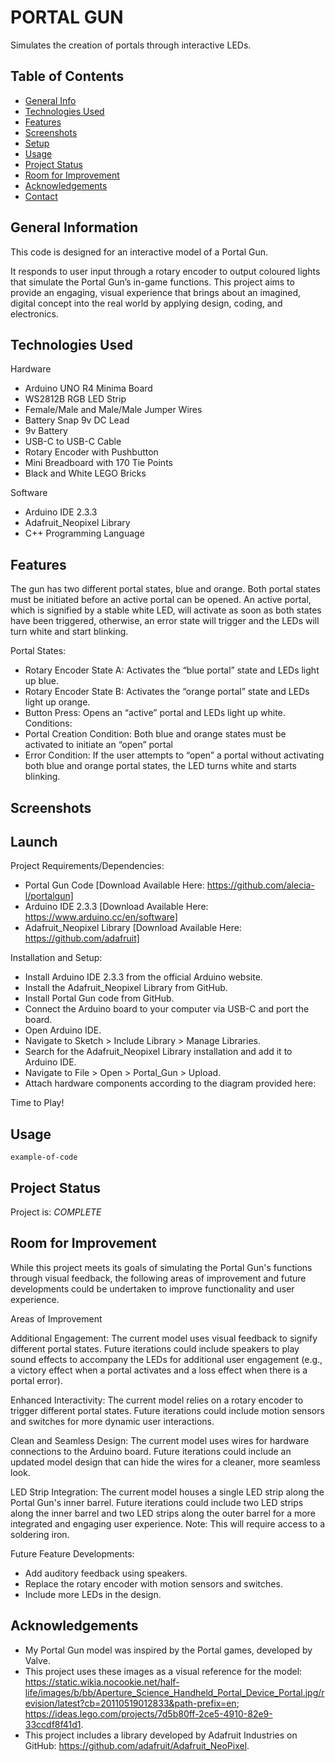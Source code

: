 # PORTAL GUN 
Simulates the creation of portals through interactive LEDs.

## Table of Contents
* [General Info](#general-information)
* [Technologies Used](#technologies-used)
* [Features](#features)
* [Screenshots](#screenshots)
* [Setup](#setup)
* [Usage](#usage)
* [Project Status](#project-status)
* [Room for Improvement](#room-for-improvement)
* [Acknowledgements](#acknowledgements)
* [Contact](#contact)

## General Information
This code is designed for an interactive model of a Portal Gun. 

It responds to user input through a rotary encoder to output coloured lights that simulate the Portal Gun’s in-game functions. This project aims to provide an engaging, visual experience that brings about an imagined, digital concept into the real world by applying design, coding, and electronics. 

## Technologies Used
Hardware
- Arduino UNO R4 Minima Board
- WS2812B RGB LED Strip
- Female/Male and Male/Male Jumper Wires
- Battery Snap 9v DC Lead
- 9v Battery
- USB-C to USB-C Cable
- Rotary Encoder with Pushbutton
- Mini Breadboard with 170 Tie Points
- Black and White LEGO Bricks
  
Software 
- Arduino IDE 2.3.3
- Adafruit_Neopixel Library
- C++ Programming Language

## Features
The gun has two different portal states, blue and orange. Both portal states must be initiated before an active portal can be opened. 
An active portal, which is signified by a stable white LED, will activate as soon as both states have been triggered, otherwise, an error state will trigger and the LEDs will turn white and start blinking.

Portal States: 
-	Rotary Encoder State A: Activates the “blue portal” state and LEDs light up blue. 
-	Rotary Encoder State B: Activates the “orange portal” state and LEDs light up orange. 
-	Button Press: Opens an “active” portal and LEDs light up white.
Conditions:
-	Portal Creation Condition: Both blue and orange states must be activated to initiate an “open” portal
-	Error Condition: If the user attempts to “open” a portal without activating both blue and orange portal states, the LED turns white and starts blinking.

## Screenshots



## Launch
Project Requirements/Dependencies:
- Portal Gun Code [Download Available Here: https://github.com/alecia-l/portalgun]
- Arduino IDE 2.3.3 [Download Available Here: https://www.arduino.cc/en/software]
- Adafruit_Neopixel Library [Download Available Here: https://github.com/adafruit]
  
Installation and Setup: 
- Install Arduino IDE 2.3.3 from the official Arduino website.
- Install the Adafruit_Neopixel Library from GitHub.
- Install Portal Gun code from GitHub.
- Connect the Arduino board to your computer via USB-C and port the board.
- Open Arduino IDE.
- Navigate to Sketch > Include Library > Manage Libraries.
- Search for the Adafruit_Neopixel Library installation and add it to Arduino IDE.
- Navigate to File > Open > Portal_Gun > Upload.
- Attach hardware components according to the diagram provided here:

Time to Play!


## Usage
`example-of-code`


## Project Status
Project is: _COMPLETE_ 


## Room for Improvement
While this project meets its goals of simulating the Portal Gun's functions through visual feedback, the following areas of improvement and future developments could be undertaken to improve functionality and user experience.

Areas of Improvement

Additional Engagement: The current model uses visual feedback to signify different portal states. Future iterations could include speakers to play sound effects to accompany the LEDs for additional user engagement (e.g., a victory effect when a portal activates and a loss effect when there is a portal error).

Enhanced Interactivity: The current model relies on a rotary encoder to trigger different portal states. Future iterations could include motion sensors and switches for more dynamic user interactions. 

Clean and Seamless Design: The current model uses wires for hardware connections to the Arduino board. Future iterations could include an updated model design that can hide the wires for a cleaner, more seamless look.

LED Strip Integration: The current model houses a single LED strip along the Portal Gun's inner barrel. Future iterations could include two LED strips along the inner barrel and two LED strips along the outer barrel for a more integrated and engaging user experience. 
Note: This will require access to a soldering iron.

Future Feature Developments:
- Add auditory feedback using speakers.
- Replace the rotary encoder with motion sensors and switches.
- Include more LEDs in the design.


## Acknowledgements
- My Portal Gun model was inspired by the Portal games, developed by Valve.
- This project uses these images as a visual reference for the  model: https://static.wikia.nocookie.net/half-life/images/b/bb/Aperture_Science_Handheld_Portal_Device_Portal.jpg/revision/latest?cb=20110519012833&path-prefix=en; https://ideas.lego.com/projects/7d5b80ff-2ce5-4910-82e9-33ccdf8f41d1.
- This project includes a library developed by Adafruit Industries on GitHub: https://github.com/adafruit/Adafruit_NeoPixel.
